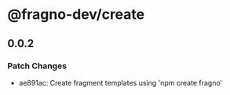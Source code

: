 # @fragno-dev/create

## 0.0.2

### Patch Changes

- ae891ac: Create fragment templates using 'npm create fragno'
